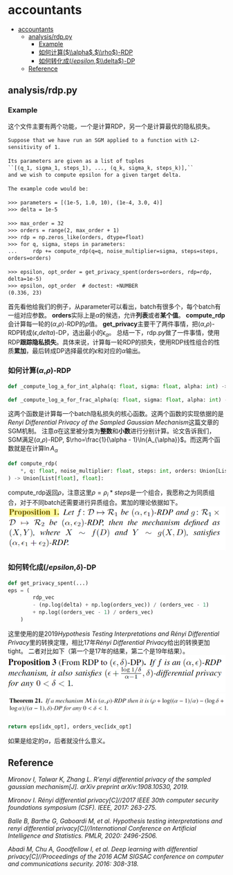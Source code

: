 # accountants
- [accountants](#accountants)
  - [analysis/rdp.py](#analysisrdppy)
    - [Example](#example)
    - [如何计算($\\alpha$,$\\rho$)-RDP](#如何计算alpharho-rdp)
    - [如何转化成($/epsilon$,$\\delta$)-DP](#如何转化成epsilondelta-dp)
  - [Reference](#reference)


## analysis/rdp.py
### Example
这个文件主要有两个功能，一个是计算RDP，另一个是计算最优的隐私损失。
```
Suppose that we have run an SGM applied to a function with L2-sensitivity of 1.

Its parameters are given as a list of tuples
``[(q_1, sigma_1, steps_1), ..., (q_k, sigma_k, steps_k)],``
and we wish to compute epsilon for a given target delta.

The example code would be:

>>> parameters = [(1e-5, 1.0, 10), (1e-4, 3.0, 4)]
>>> delta = 1e-5

>>> max_order = 32
>>> orders = range(2, max_order + 1)
>>> rdp = np.zeros_like(orders, dtype=float)
>>> for q, sigma, steps in parameters:
...     rdp += compute_rdp(q=q, noise_multiplier=sigma, steps=steps, orders=orders)

>>> epsilon, opt_order = get_privacy_spent(orders=orders, rdp=rdp, delta=1e-5)
>>> epsilon, opt_order  # doctest: +NUMBER
(0.336, 23)
```
首先看他给我们的例子，从parameter可以看出，batch有很多个，每个batch有一组对应参数。
**orders**实际上是$\alpha$的候选，允许**列表**或者**某个值**。
**compute_rdp**会计算每一轮的($\alpha$,$\rho$)-RDP的$\rho$值。
**get_privacy**主要干了两件事情，把($\alpha$,$\rho$)-RDP转成($\epsilon$,$delta$)-DP，选出最小的$\epsilon_{\alpha}$。
总结一下，rdp.py做了一件事情，使用RDP**跟踪隐私损失**。具体来说，计算每一轮RDP的损失，使用RDP线性组合的性质**累加**，最后转成DP选择最优的$\epsilon$和对应的$\alpha$输出。

### 如何计算($\alpha$,$\rho$)-RDP
```python
def _compute_log_a_for_int_alpha(q: float, sigma: float, alpha: int) -> float:
```
```python
def _compute_log_a_for_frac_alpha(q: float, sigma: float, alpha: int) -> float:
```

这两个函数是计算每一个batch隐私损失的核心函数。这两个函数的实现依据的是*Renyi Differential Privacy of the Sampled Gaussian Mechanism*这篇文章的SGM机制。
注意$\alpha$在这里被分类为**整数**和**小数**进行分别计算。论文告诉我们，SGM满足($\alpha$,$\rho$)-RDP, $\rho=\frac{1}{\alpha - 1}\ln{A_{\alpha}}$。而这两个函数就是在计算$\ln{A_{\alpha}}$
```python
def compute_rdp(
    *, q: float, noise_multiplier: float, steps: int, orders: Union[List[float], float]
) -> Union[List[float], float]:
```
compute_rdp返回$\rho$，注意这里$\rho=\rho_i*steps$是一个组合，我愿称之为同质组合，对于不同batch还需要进行异质组合。累加的理论依据如下。
![](/picture/2023-05-29-18-34-19.png)

### 如何转化成($/epsilon$,$\delta$)-DP
```python
def get_privacy_spent(...)
eps = (
        rdp_vec
        - (np.log(delta) + np.log(orders_vec)) / (orders_vec - 1)
        + np.log((orders_vec - 1) / orders_vec)
    )
```
这里使用的是2019*Hypothesis Testing Interpretations and Rényi Differential Privacy*里的转换定理，相比17年*Rényi Differential Privacy*给出的转换更加tight。
二者对比如下（第一个是17年的结果，第二个是19年结果）。
![](/picture/2023-05-29-18-24-57.png)
![](/picture/2023-05-29-18-26-28.png)

```python
return eps[idx_opt], orders_vec[idx_opt]
```
如果是给定的$\alpha$，后者就没什么意义。

## Reference
*Mironov I, Talwar K, Zhang L. R\'enyi differential privacy of the sampled gaussian mechanism[J]. arXiv preprint arXiv:1908.10530, 2019.*

*Mironov I. Rényi differential privacy[C]//2017 IEEE 30th computer security foundations symposium (CSF). IEEE, 2017: 263-275.*

*Balle B, Barthe G, Gaboardi M, et al. Hypothesis testing interpretations and renyi differential privacy[C]//International Conference on Artificial Intelligence and Statistics. PMLR, 2020: 2496-2506.*

*Abadi M, Chu A, Goodfellow I, et al. Deep learning with differential privacy[C]//Proceedings of the 2016 ACM SIGSAC conference on computer and communications security. 2016: 308-318.*